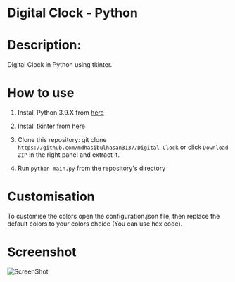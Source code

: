 # Digital Clock - Python

# Description:
Digital Clock in Python using tkinter.

# How to use
1. Install Python 3.9.X from [here](https://www.python.org/downloads)

2. Install tkinter from [here](https://docs.python.org/3/library/tkinter.html)

3. Clone this repository: git clone `https://github.com/mdhasibulhasan3137/Digital-Clock` or click `Download ZIP` in the right panel and extract it.

4. Run `python main.py` from the repository's directory

# Customisation
To customise the colors open the configuration.json file, then replace the default colors to your colors choice (You can use hex code).

# Screenshot
![ScreenShot](https://user-images.githubusercontent.com/41125795/110994490-0adb8a80-83a3-11eb-90d5-afc851540092.JPG)
